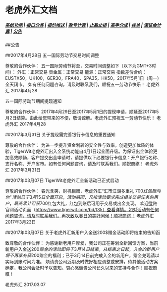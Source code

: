# <span id = "liucheng">老虎外汇文档</span>

##### [系统功能](/) |  [接口分类](/api/category.html) | [报价推送](/quote.html) | [盈亏计算](/formula.html) | [止盈止损](/level.html) | [高手分成](/bouns.html) | [挂单](/pending.html) | [保证金计算](/ouccupy_asset.html) | [公告](/notice.html)

##公告

##2017年4月28日
五一国际劳动节交易时间调整

尊敬的合作伙伴：
五一国际劳动节将至，交易时间调整如下（以下为GMT+3时间）：
外汇：正常交易
贵金属：正常交易
能源：正常交易
指数差价合约：
EUSTX50，UK100，GER30，FRA40，SPA35，HK50，2017年5月1日（周一）全天闭市。
如有任何问题咨询，请及时联系我们，顺祝五一劳动节快乐！
老虎外汇
2017年4月28

五一国际劳动节期间提现通知

尊敬的合作伙伴：
2017年4月29日至2017年5月1日的提现申请，顺延至2017年5月2日结算。由此给您带来的不便，敬请谅解。老虎外汇预祝五一劳动节快乐！
老虎外汇
2017年4月28

##2017年3月31日
关于提现需完善银行卡信息的重要通知

尊敬的合作伙伴：
为进一步提升资金划转的安全性与效率，创造更加优质的体验，TigerWit老虎外汇出入金系统功能自4月1日起全面升级。为保证出金体验更加高效顺畅，客户提交出金申请时，请提供以下必要银行卡信息：开户银行名称、支行名称、开户省市。如有任何问题咨询，请及时联系我们。顺祝商祺！
老虎外汇 
2017年3月31日

##2017年03月07日
TigerWit老虎外汇全新活动已正式启动 

尊敬的合作伙伴： 
春光含笑，财机相赠，老虎外汇“汇市江湖多重礼 700$红包砸向你”活动已于3月15日全面开启。活动期间，凡按活动要求完成相关交易任务的用户，最高累计可获700$红包大礼，红包到账后可用于交易或出金变现。 
欢迎登陆官网活动页面（https://www.tigerwit.com/bd/t35）查看详情。如对活动有任何问题咨询，请及时联系我们。再次致以春日的美好问候！顺祝商祺！ 
老虎外汇 
2017年3月23日

##2017年03月07日
关于老虎外汇新用户入金送200$赠金活动即将结束的告知函

致尊敬的合作伙伴： 
为感谢新老用户厚爱，我公司正在筹划全新回馈方案，当前新用户入金送200$赠金的活动即将于3月14日结束。从结束之日起，入金的新用户将不再享有获200$赠金的福利；已于3月14日前完成入金的新用户，赠金兑现请以实际到账时间为准。 
烦请贵公司近期及时做好相应调整或安排，待其他活动方案确定，我公司会及时予以告知。衷心感谢贵公司长久以来的支持与合作！顺祝商祺！

老虎外汇 
2017.03.07